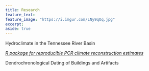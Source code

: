 ```yaml
---
title: Research
feature_text:
feature_image: "https://i.imgur.com/LNy9qOq.jpg"
excerpt: 
aside: true
---
```


Hydroclimate in the Tennessee River Basin


[*R package for reproducible PCR climate reconstruction estimates*](https://github.com/lgsmith295/pcrecon)


Dendrochronological Dating of Buildings and Artifacts



